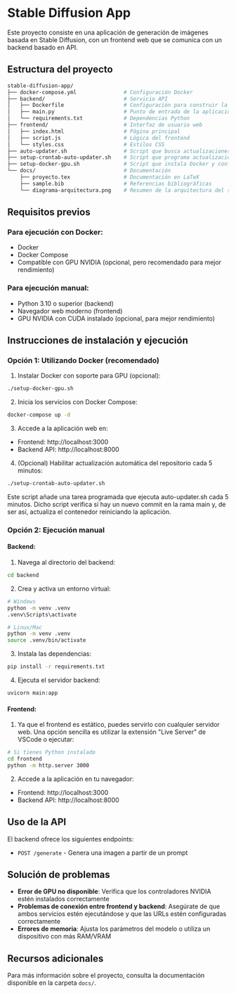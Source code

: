 # Stable Diffusion App

Este proyecto consiste en una aplicación de generación de imágenes basada en Stable Diffusion, con un frontend web que se comunica con un backend basado en API.

## Estructura del proyecto

```bash
stable-diffusion-app/
├── docker-compose.yml               # Configuración Docker
├── backend/                         # Servicio API
│   ├── Dockerfile                   # Configuración para construir la imagen Docker
│   ├── main.py                      # Punto de entrada de la aplicación backend
│   └── requirements.txt             # Dependencias Python
├── frontend/                        # Interfaz de usuario web
│   ├── index.html                   # Página principal
│   ├── script.js                    # Lógica del frontend
│   └── styles.css                   # Estilos CSS
├── auto-updater.sh                  # Script que busca actualizaciones y reinicia Docker
├── setup-crontab-auto-updater.sh    # Script que programa actualizaciones automáticas cada 5 minutos
├── setup-docker-gpu.sh              # Script que instala Docker y configura soporte para GPU
└── docs/                            # Documentación
    ├── proyecto.tex                 # Documentación en LaTeX
    ├── sample.bib                   # Referencias bibliográficas
    └── diagrama-arquitectura.png    # Resumen de la arquitectura del sistema
```

## Requisitos previos

### Para ejecución con Docker:
- Docker
- Docker Compose
- Compatible con GPU NVIDIA (opcional, pero recomendado para mejor rendimiento)

### Para ejecución manual:
- Python 3.10 o superior (backend)
- Navegador web moderno (frontend)
- GPU NVIDIA con CUDA instalado (opcional, para mejor rendimiento)

## Instrucciones de instalación y ejecución

### Opción 1: Utilizando Docker (recomendado)

1. Instalar Docker con soporte para GPU (opcional):
```bash
./setup-docker-gpu.sh
```

2. Inicia los servicios con Docker Compose:
```bash
docker-compose up -d
```

3. Accede a la aplicación web en:
- Frontend: http://localhost:3000
- Backend API: http://localhost:8000

4. (Opcional) Habilitar actualización automática del repositorio cada 5 minutos:
```bash
./setup-crontab-auto-updater.sh
```

Este script añade una tarea programada que ejecuta auto-updater.sh cada 5 minutos.
Dicho script verifica si hay un nuevo commit en la rama main y, de ser así, actualiza el contenedor reiniciando la aplicación.

### Opción 2: Ejecución manual

#### Backend:

1. Navega al directorio del backend:
```bash
cd backend
```

2. Crea y activa un entorno virtual:
```bash
# Windows
python -m venv .venv
.venv\Scripts\activate

# Linux/Mac
python -m venv .venv
source .venv/bin/activate
```

3. Instala las dependencias:
```bash
pip install -r requirements.txt
```

4. Ejecuta el servidor backend:
```bash
uvicorn main:app
```

#### Frontend:

1. Ya que el frontend es estático, puedes servirlo con cualquier servidor web. Una opción sencilla es utilizar la extensión "Live Server" de VSCode o ejecutar:

```bash
# Si tienes Python instalado
cd frontend
python -m http.server 3000
```

2. Accede a la aplicación en tu navegador:
- Frontend: http://localhost:3000
- Backend API: http://localhost:8000

## Uso de la API

El backend ofrece los siguientes endpoints:

- `POST /generate` - Genera una imagen a partir de un prompt

## Solución de problemas

- **Error de GPU no disponible**: Verifica que los controladores NVIDIA estén instalados correctamente
- **Problemas de conexión entre frontend y backend**: Asegúrate de que ambos servicios estén ejecutándose y que las URLs estén configuradas correctamente
- **Errores de memoria**: Ajusta los parámetros del modelo o utiliza un dispositivo con más RAM/VRAM

## Recursos adicionales

Para más información sobre el proyecto, consulta la documentación disponible en la carpeta `docs/`.